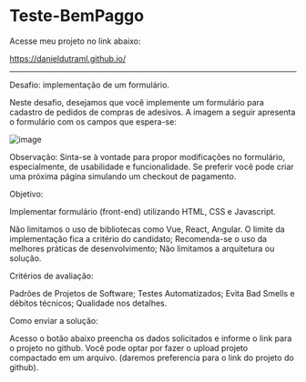 # Teste-BemPaggo
 
Acesse meu projeto no link abaixo:

https://danieldutraml.github.io/ 
 
_______________________________________________________________________________________________________________________________________________________________________ 
Desafio: implementação de um formulário.

Neste desafio, desejamos que você implemente um formulário para cadastro de pedidos de compras de adesivos. A imagem a seguir apresenta o formulário com os campos que espera-se:

![image](https://user-images.githubusercontent.com/93202813/159279859-38439e9d-afe4-4a5b-bea0-d449e896c67c.png)

Observação: Sinta-se à vontade para propor modificações no formulário, especialmente, de usabilidade e funcionalidade. Se preferir você pode criar uma próxima página simulando um checkout de pagamento.

 Objetivo:

Implementar formulário (front-end) utilizando HTML, CSS e Javascript.

Não limitamos o uso de bibliotecas como Vue, React, Angular.
O limite da implementação fica a critério do candidato;
Recomenda-se o uso da melhores práticas de desenvolvimento;
Não limitamos a arquitetura ou solução.
 

Critérios de avaliação:

Padrões de Projetos de Software;
Testes Automatizados;
Evita Bad Smells e débitos técnicos;
Qualidade nos detalhes.
 

Como enviar a solução:

Acesso o botão abaixo preencha os dados solicitados e informe o link para o projeto no github.
Você pode optar por fazer o upload projeto compactado em um arquivo. (daremos preferencia para o link do projeto do github).


